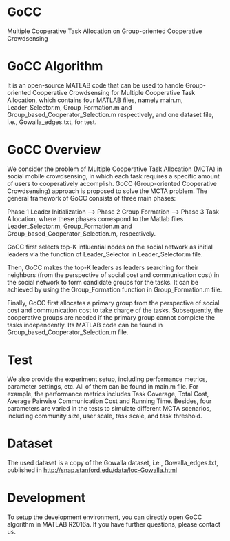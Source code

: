 # GoCC
Multiple Cooperative Task Allocation on Group-oriented Cooperative Crowdsensing
# GoCC Algorithm
It is an open-source MATLAB code that can be used to handle Group-oriented Cooperative Crowdsensing for Multiple Cooperative Task Allocation, which contains four MATLAB files, namely main.m, Leader_Selector.m, Group_Formation.m and Group_based_Cooperator_Selection.m respectively, and one dataset file, i.e., Gowalla_edges.txt, for test.
# GoCC Overview
We consider the problem of Multiple Cooperative Task Allocation (MCTA) in social mobile crowdsensing, in which each task requires a specific amount of users to cooperatively accomplish. GoCC (Group-oriented Cooperative Crowdsensing) approach is proposed to solve the MCTA problem. The general framework of GoCC consists of three main phases:

Phase 1 Leader Initialization —> Phase 2 Group Formation —> Phase 3 Task Allocation, where these phases correspond to the Matlab files Leader_Selector.m, Group_Formation.m and Group_based_Cooperator_Selection.m, respectively.

GoCC first selects top-K influential nodes on the social network as initial leaders via the function of Leader_Selector in Leader_Selector.m file. 

Then, GoCC makes the top-K leaders as leaders searching for their neighbors (from the perspective of social cost and communication cost) in the social network to form candidate groups for the tasks. It can be achieved by using the Group_Formation function in Group_Formation.m file.

Finally, GoCC first allocates a primary group from the perspective of social cost and communication cost to take charge of the tasks. Subsequently, the cooperative groups are needed if the primary group cannot complete the tasks independently. Its MATLAB code can be found in Group_based_Cooperator_Selection.m file.

# Test
We also provide the experiment setup, including performance metrics, parameter settings, etc. All of them can be found in main.m file. For example, the performance metrics includes Task Coverage, Total Cost, Average Pairwise Communication Cost and Running Time. Besides, four parameters are varied in the tests to simulate different MCTA scenarios, including community size, user scale, task scale, and task threshold. 

<!-- community_size = {'[5,10]','[5,20]','[5,30]','[5,40]','[5,50]'}; 
user_scale = {'300','400','500','600','700','800','900'}; 
task_scale = {'5','10','15','20','25'}; 
task_threshold = {'[3,5]','[3,10]','[3,15]','[3,20]','[3,25]'};
 -->

# Dataset
The used dataset is a copy of the Gowalla dataset, i.e., Gowalla_edges.txt, published in http://snap.stanford.edu/data/loc-Gowalla.html

# Development
To setup the development environment, you can directly open GoCC algorithm in MATLAB R2016a. If you have further questions, please contact us.
